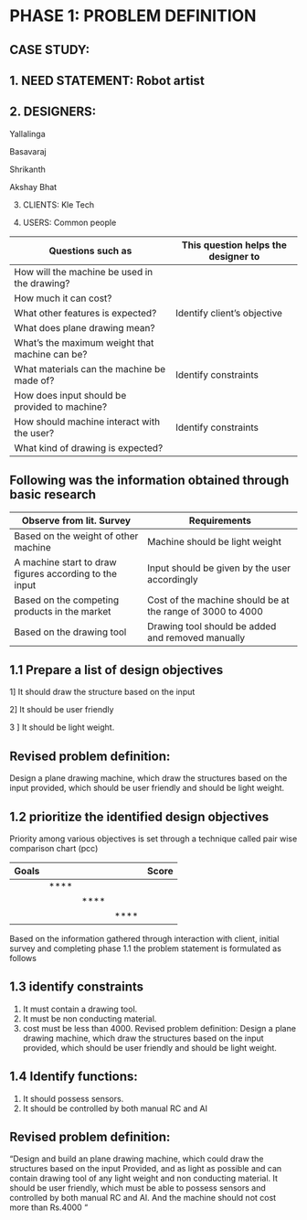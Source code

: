  #  PHASE 1: PROBLEM DEFINITION 

##   CASE STUDY:

##  1. NEED STATEMENT: Robot artist

     
##    2. DESIGNERS: 

  Yallalinga
                                   
  Basavaraj
                                   
  Shrikanth
                                   
  Akshay Bhat

3. CLIENTS:  Kle Tech

4. USERS: Common people

|Questions such as|	This question helps the designer to|
|-----------------|----------------------------------------|
|How will the machine be used in the drawing?|	
|How much it can cost?|	
|What other features is expected?|	Identify client’s objective| 
|What does plane drawing mean?|	                                     
|What’s the maximum weight that machine can be?|	
|What materials can the machine be made of?|	Identify constraints|
|How does input should be provided to machine?|	
|How should machine interact with the user?|	Identify constraints|
|What kind of drawing is expected?|	










## Following was the information obtained through basic research 

|Observe from lit. Survey|	Requirements|
|------------------------|------------------|
|Based on the weight of other machine| 	Machine should be light weight|
|A machine start to draw figures according to the input|	Input should be  given by the user accordingly| 
|Based on the competing products in the market|	Cost of the machine should be at the range of  3000 to 4000|
|Based on the drawing tool|	Drawing tool should be added and removed manually|

	

## 1.1	Prepare a list of design objectives

1] It should draw the structure based on the input  

2] It should be user friendly

3 ] It should be light weight.

##  Revised problem definition:
 Design a plane drawing machine, which draw the structures based on the input provided, which should be user friendly and should be light weight.

## 1.2 prioritize the identified design objectives 
Priority among various objectives is set through a technique called pair wise comparison chart (pcc)

|Goals||||Score|
|-----|-|-|-|----|
||****||||			
|||****|||		
||||****||	

Based on the information gathered through interaction with client, initial survey and completing phase 1.1 the problem statement is formulated as follows 

## 1.3 identify constraints 
1. It must contain a drawing tool.
2. It must be non conducting material.
3. cost must be less than 4000. 
Revised problem definition: Design a plane drawing machine, which draw the structures based on the input provided, which should be user friendly and should be light weight.

## 1.4 Identify functions: 
1. It should possess sensors. 
2. It should be controlled by both manual RC and AI

## Revised problem definition:
 “Design and build an plane drawing machine, which could draw the structures based on the input Provided, and as light as possible and can contain drawing tool of any light weight and non conducting material. It should be user friendly, which must be able to possess sensors and controlled by both manual RC and AI. And the machine should not cost more than Rs.4000 “  

 



